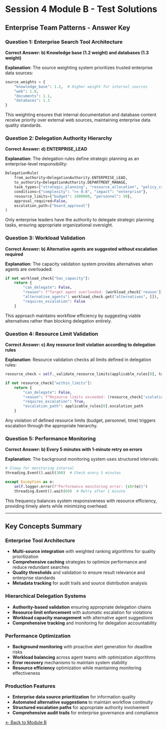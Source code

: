 # Session 4 Module B - Test Solutions

## Enterprise Team Patterns - Answer Key

### Question 1: Enterprise Search Tool Architecture
**Correct Answer: b) Knowledge base (1.2 weight) and databases (1.3 weight)**

**Explanation**: The source weighting system prioritizes trusted enterprise data sources:
```python
source_weights = {
    "knowledge_base": 1.2,  # Higher weight for internal sources
    "web": 1.0,
    "documents": 1.1,
    "databases": 1.3
}
```

This weighting ensures that internal documentation and database content receive priority over external web sources, maintaining enterprise data quality standards.

### Question 2: Delegation Authority Hierarchy
**Correct Answer: d) ENTERPRISE_LEAD**

**Explanation**: The delegation rules define strategic planning as an enterprise-level responsibility:
```python
DelegationRule(
    from_authority=DelegationAuthority.ENTERPRISE_LEAD,
    to_authority=DelegationAuthority.DEPARTMENT_MANAGE,
    task_types=["strategic_planning", "resource_allocation", "policy_creation"],
    conditions={"complexity": ">= 0.8", "impact": "enterprise"},
    resource_limits={"budget": 1000000, "personnel": 50},
    approval_required=False,
    escalation_path=["board_approval"]
)
```

Only enterprise leaders have the authority to delegate strategic planning tasks, ensuring appropriate organizational oversight.

### Question 3: Workload Validation
**Correct Answer: b) Alternative agents are suggested without escalation required**

**Explanation**: The capacity validation system provides alternatives when agents are overloaded:
```python
if not workload_check["has_capacity"]:
    return {
        "can_delegate": False,
        "reason": f"Target agent overloaded: {workload_check['reason']}",
        "alternative_agents": workload_check.get("alternatives", []),
        "requires_escalation": False
    }
```

This approach maintains workflow efficiency by suggesting viable alternatives rather than blocking delegation entirely.

### Question 4: Resource Limit Validation
**Correct Answer: c) Any resource limit violation according to delegation rules**

**Explanation**: Resource validation checks all limits defined in delegation rules:
```python
resource_check = self._validate_resource_limits(applicable_rules[0], task_context)

if not resource_check["within_limits"]:
    return {
        "can_delegate": False,
        "reason": f"Resource limits exceeded: {resource_check['violations']}",
        "requires_escalation": True,
        "escalation_path": applicable_rules[0].escalation_path
    }
```

Any violation of defined resource limits (budget, personnel, time) triggers escalation through the appropriate hierarchy.

### Question 5: Performance Monitoring
**Correct Answer: b) Every 5 minutes with 1-minute retry on errors**

**Explanation**: The background monitoring system uses structured intervals:
```python
# Sleep for monitoring interval
threading.Event().wait(300)  # Check every 5 minutes

except Exception as e:
    self.logger.error(f"Performance monitoring error: {str(e)}")
    threading.Event().wait(60)  # Retry after 1 minute
```

This frequency balances system responsiveness with resource efficiency, providing timely alerts while minimizing overhead.

---

## Key Concepts Summary

### Enterprise Tool Architecture
- **Multi-source integration** with weighted ranking algorithms for quality prioritization
- **Comprehensive caching** strategies to optimize performance and reduce redundant searches
- **Quality thresholds** and validation to ensure result relevance and enterprise standards
- **Metadata tracking** for audit trails and source distribution analysis

### Hierarchical Delegation Systems
- **Authority-based validation** ensuring appropriate delegation chains
- **Resource limit enforcement** with automatic escalation for violations
- **Workload capacity management** with alternative agent suggestions
- **Comprehensive tracking** and monitoring for delegation accountability

### Performance Optimization
- **Background monitoring** with proactive alert generation for deadline risks
- **Workload balancing** across agent teams with optimization algorithms
- **Error recovery** mechanisms to maintain system stability
- **Resource efficiency** optimization while maintaining monitoring effectiveness

### Production Features
- **Enterprise data source prioritization** for information quality
- **Automated alternative suggestions** to maintain workflow continuity
- **Structured escalation paths** for appropriate authority involvement
- **Comprehensive audit trails** for enterprise governance and compliance

[← Back to Module B](Session4_ModuleB_Enterprise_Team_Patterns.md)